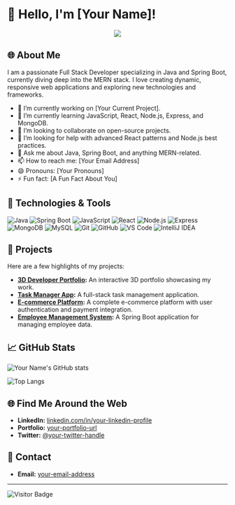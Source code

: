 # 👋 Hello, I'm [Your Name]!

<p align="center"><img src="https://git-profile-readme-banner.vercel.app/api/python?username=Hexotrion"></p>

## 🌐 About Me

I am a passionate Full Stack Developer specializing in Java and Spring Boot, currently diving deep into the MERN stack. I love creating dynamic, responsive web applications and exploring new technologies and frameworks.

- 🔭 I’m currently working on [Your Current Project].
- 🌱 I’m currently learning JavaScript, React, Node.js, Express, and MongoDB.
- 👯 I’m looking to collaborate on open-source projects.
- 🤔 I’m looking for help with advanced React patterns and Node.js best practices.
- 💬 Ask me about Java, Spring Boot, and anything MERN-related.
- 📫 How to reach me: [Your Email Address]
- 😄 Pronouns: [Your Pronouns]
- ⚡ Fun fact: [A Fun Fact About You]

## 🔧 Technologies & Tools

![Java](https://img.shields.io/badge/Java-ED8B00?style=for-the-badge&logo=java&logoColor=white)
![Spring Boot](https://img.shields.io/badge/Spring%20Boot-6DB33F?style=for-the-badge&logo=spring-boot&logoColor=white)
![JavaScript](https://img.shields.io/badge/JavaScript-323330?style=for-the-badge&logo=javascript&logoColor=F7DF1E)
![React](https://img.shields.io/badge/React-20232A?style=for-the-badge&logo=react&logoColor=61DAFB)
![Node.js](https://img.shields.io/badge/Node.js-43853D?style=for-the-badge&logo=node-dot-js&logoColor=white)
![Express](https://img.shields.io/badge/Express.js-404D59?style=for-the-badge)
![MongoDB](https://img.shields.io/badge/MongoDB-4EA94B?style=for-the-badge&logo=mongodb&logoColor=white)
![MySQL](https://img.shields.io/badge/MySQL-00000F?style=for-the-badge&logo=mysql&logoColor=white)
![Git](https://img.shields.io/badge/Git-F05032?style=for-the-badge&logo=git&logoColor=white)
![GitHub](https://img.shields.io/badge/GitHub-181717?style=for-the-badge&logo=github&logoColor=white)
![VS Code](https://img.shields.io/badge/VS%20Code-007ACC?style=for-the-badge&logo=visual-studio-code&logoColor=white)
![IntelliJ IDEA](https://img.shields.io/badge/IntelliJ%20IDEA-000000?style=for-the-badge&logo=intellij-idea&logoColor=white)

## 🌟 Projects

Here are a few highlights of my projects:

- **[3D Developer Portfolio](link-to-project):** An interactive 3D portfolio showcasing my work.
- **[Task Manager App](link-to-project):** A full-stack task management application.
- **[E-commerce Platform](link-to-project):** A complete e-commerce platform with user authentication and payment integration.
- **[Employee Management System](link-to-project):** A Spring Boot application for managing employee data.

## 📈 GitHub Stats

![Your Name's GitHub stats](https://github-readme-stats.vercel.app/api?username=your-github-username&show_icons=true&theme=radical)

![Top Langs](https://github-readme-stats.vercel.app/api/top-langs/?username=your-github-username&layout=compact&theme=radical)

## 🌐 Find Me Around the Web

- **LinkedIn:** [linkedin.com/in/your-linkedin-profile](https://www.linkedin.com/in/your-linkedin-profile)
- **Portfolio:** [your-portfolio-url](https://www.your-portfolio-url.com)
- **Twitter:** [@your-twitter-handle](https://twitter.com/your-twitter-handle)

## 📧 Contact

- **Email:** [your-email-address](mailto:your-email-address)

---

![Visitor Badge](https://visitor-badge.laobi.icu/badge?page_id=your-github-username)

